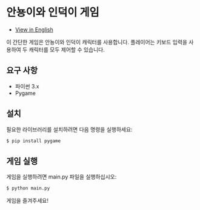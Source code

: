 # 안뇽이와 인덕이 게임

- [View in English](/README.md)

이 간단한 게임은 안뇽이와 인덕이 캐릭터를 사용합니다. 플레이어는 키보드 입력을 사용하여 두 캐릭터를 모두 제어할 수 있습니다.

## 요구 사항

- 파이썬 3.x
- Pygame

## 설치

필요한 라이브러리를 설치하려면 다음 명령을 실행하세요:

``` sh
$ pip install pygame
```

## 게임 실행

게임을 실행하려면 main.py 파일을 실행하십시오:

``` sh
$ python main.py
```

게임을 즐겨주세요!